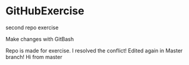 # GitHubExercise
second repo exercise

Make changes with GitBash

Repo is made for exercise.
I resolved the conflict!
Edited again in Master branch!
Hi from master

